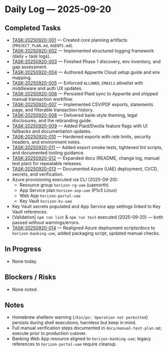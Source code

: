 # Daily Log — 2025-09-20

## Completed Tasks
- [TASK-20250920-001](../tasks/TASK-20250920-001.md) — Created core planning artifacts (`PROJECT_PLAN.md`, `AGENTS.md`).
- [TASK-20250920-002](../tasks/TASK-20250920-002.md) — Implemented structured logging framework (daily + task logs).
- [TASK-20250920-003](../tasks/TASK-20250920-003.md) — Finished Phase 1 discovery, env inventory, and gap assessment.
- [TASK-20250920-004](../tasks/TASK-20250920-004.md) — Authored Appwrite Cloud setup guide and env mapping.
- [TASK-20250920-005](../tasks/TASK-20250920-005.md) — Enforced `ALLOWED_EMAILS` allowlist with middleware and auth UX updates.
- [TASK-20250920-006](../tasks/TASK-20250920-006.md) — Persisted Plaid sync to Appwrite and shipped manual transaction workflow.
- [TASK-20250920-007](../tasks/TASK-20250920-007.md) — Implemented CSV/PDF exports, statements page, and filterable transaction history.
- [TASK-20250920-008](../tasks/TASK-20250920-008.md) — Delivered bank-style theming, legal disclosures, and the rebranding guide.
- [TASK-20250920-009](../tasks/TASK-20250920-009.md) — Added Plaid/Dwolla feature flags with UI fallbacks and documentation updates.
- [TASK-20250920-010](../tasks/TASK-20250920-010.md) — Hardened exports with rate limits, security headers, and environment notes.
- [TASK-20250920-011](../tasks/TASK-20250920-011.md) — Added export smoke tests, tightened lint scripts, and documented tooling guidance.
- [TASK-20250920-012](../tasks/TASK-20250920-012.md) — Expanded docs (README, change log, manual test plan) for repeatable releases.
- [TASK-20250920-013](../tasks/TASK-20250920-013.md) — Documented Azure (UAE) deployment, CI/CD, secrets, and verification.
- Azure provisioning executed via CLI (2025-09-20):
  - Resource group `horizon-rg-uae` (uaenorth)
  - App Service plan `horizon-asp-uae` (P1v3 Linux)
  - Web App `horizon-portal-uae`
  - Key Vault `horizon-kv-uae`
- Key Vault secrets populated and App Service app settings linked to Key Vault references.
- [Validation] `npm run lint` & `npm run test` executed (2025-09-20) — both passed without warnings/errors.
- [TASK-20250920-014](../tasks/TASK-20250920-014.md) — Realigned Azure deployment scripts/docs to `horizon-banking-uae`, added packaging script, updated manual checks.

## In Progress
- None today.

## Blockers / Risks
- None noted.

## Notes
- Homebrew shellenv warning (`/bin/ps: Operation not permitted`) persists during shell executions; harmless but keep in mind.
- Full manual verification steps documented in `docs/manual-test-plan.md`; execute prior to production cutover.
- Banking Web App resource aligned to `horizon-banking-uae`; legacy references to `horizon-portal-uae` require cleanup.
